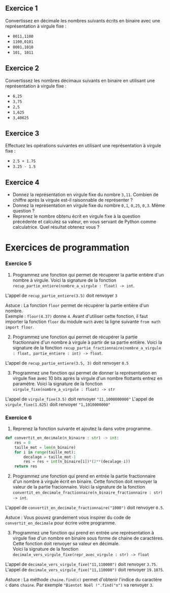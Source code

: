 ## Exercice 1  
Convertissez en décimale les nombres suivants écrits en binaire avec une représentation à virgule fixe : 

- `0011,1100`  
- `1100,0101`  
- `0001,1010`  
- `101, 1011` 


## Exercice 2  

Convertissez les nombres décimaux suivants en binaire en utilisant une représentation à virgule fixe :  

- `6,25`    
- `3,75`   
- `2,5`  
- `1,625`
- `3,40625`  


## Exercice 3

Effectuez les opérations suivantes en utilisant une représentation à virgule fixe :   

- `2.5 + 1.75`  
- `3.25 - 1.5`  


## Exercice 4  

- Donnez la représentation en virgule fixe du nombre `3,11`. Combien de chiffre après la virgule est-il raisonnable de représenter ?
-  Donnez la représentation en virgule fixe du nombre `0,1`, `0,25`, `0,3`.  Même question ?  
- Reprenez le nombre obtenu écrit en virgule fixe à la question précédente et calculez sa valeur, en vous servant de Python comme calculatrice. Quel résultat obtenez vous ?     


# Exercices de programmation 
### Exercice 5 

1. Programmez une fonction qui permet de récuperer la partie entière d'un nombre à virgule. Voici la signature de la fonction `recup_partie_entiere(nombre_a_virgule : float) -> int`.

L'appel de `recup_partie_entiere(3.5)` doit renvoyer `3`

Astuce : La fonction `floor` permet de récupérer la partie entière d'un nombre.  
Exemple : `floor(4.37)` donne `4`. Avant d'utiliser cette fonction, il faut importer la fonction `floor` du module `math` avec la ligne suivante `from math import floor`.


2. Programmez une fonction qui permet de récupérer la partie fractionnaire d'un nombre à virgule à partir de sa partie entière. Voici la signature de la fonction `recup_partie_fractionnaire(nombre_a_virgule : float, partie_entiere : int) -> float`.  

L'appel de `recup_partie_entiere(3.5, 3)` doit renvoyer `0.5`

3. Programmez une fonction qui permet de donner la représentation en virgule fixe avec 10 bits après la virgule d'un nombre flottants entrez en paramètre. Voici la signature de la fonction `virgule_fixe(nombre_a_virgule : float) -> str`

L'appel de `virgule_fixe(3.5)` doit renvoyer `"11,1000000000"`
L'appel de `virgule_fixe(1.625)` doit renvoyer `"1,1010000000"`



### Exercice 6 
1. Reprenez la fonction suivante et ajoutez la dans votre programme. 
```Python
def convertit_en_decimale(n_binaire : str) -> int:
	res = 0
	taille_mot = len(n_binaire)
	for i in range(taille_mot):
		decalage = taille_mot-1
		res = res + int(n_binaire[i])*(2**(decalage-i))
	return res
```

2. Programmez une fonction qui prend en entrée la partie fractionnaire d'un nombre à virgule écrit en binaire. Cette fonction doit renvoyer la valeur de la partie fracionnaire.  Voici la signature de la fonction `convertit_en_decimale_fractionnaire(n_binaire_fractionnaire : str) -> int`.  

L'appel de `convertit_en_decimale_fractionnaire("1000")` doit renvoyer `0.5`.  

Astuce : Vous pouvez grandement vous inspirer du code de `convertit_en_decimale` pour écrire votre programme.  


3. Programmez une fonction qui prend en entrée une représentation à virgule fixe d'un nombre en binaire sous forme de chaine de caractères. Cette fonction doit renvoyer sa valeur en décimale.   
Voici la signature de la fonction `decimale_vers_virgule_fixe(repr_avec_virgule : str) -> float`

L'appel de `decimale_vers_virgule_fixe("11,110000")` doit renvoyer `3.75`.  
L'appel de `decimale_vers_virgule_fixe("11,110000")` doit renvoyer `19.1875`.  

Astuce : La méthode `chaine.find(c)` permet d'obtenir l'indice du caractère `c` dans `chaine`. Par exemple `"Bientot Noël !".find("n")` va renvoyer `3`.  

